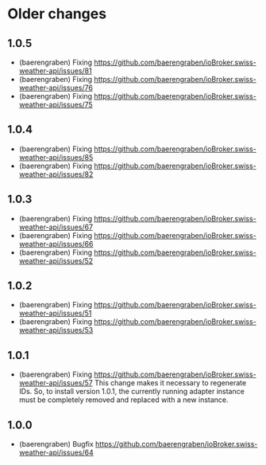 # Older changes
## 1.0.5
* (baerengraben) Fixing https://github.com/baerengraben/ioBroker.swiss-weather-api/issues/81
* (baerengraben) Fixing https://github.com/baerengraben/ioBroker.swiss-weather-api/issues/76
* (baerengraben) Fixing https://github.com/baerengraben/ioBroker.swiss-weather-api/issues/75

## 1.0.4
* (baerengraben) Fixing https://github.com/baerengraben/ioBroker.swiss-weather-api/issues/85
* (baerengraben) Fixing https://github.com/baerengraben/ioBroker.swiss-weather-api/issues/82

## 1.0.3
* (baerengraben) Fixing https://github.com/baerengraben/ioBroker.swiss-weather-api/issues/67
* (baerengraben) Fixing https://github.com/baerengraben/ioBroker.swiss-weather-api/issues/66
* (baerengraben) Fixing https://github.com/baerengraben/ioBroker.swiss-weather-api/issues/52

## 1.0.2
* (baerengraben) Fixing https://github.com/baerengraben/ioBroker.swiss-weather-api/issues/51
* (baerengraben) Fixing https://github.com/baerengraben/ioBroker.swiss-weather-api/issues/53

## 1.0.1
* (baerengraben) Fixing https://github.com/baerengraben/ioBroker.swiss-weather-api/issues/57
This change makes it necessary to regenerate IDs. So, to install version 1.0.1, the currently running adapter instance must be completely removed and replaced with a new instance.

## 1.0.0
* (baerengraben) Bugfix https://github.com/baerengraben/ioBroker.swiss-weather-api/issues/64
